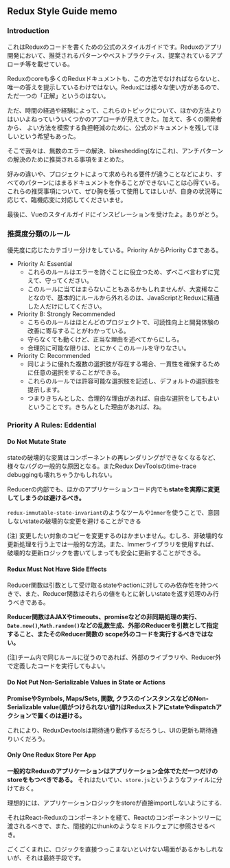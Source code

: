 ## Redux Style Guide memo

### Introduction

これはReduxのコードを書くための公式のスタイルガイドです。Reduxのアプリ開発において、推奨されるパターンやベストプラクティス、提案されているアプローチ等を載せている。

Reduxのcoreも多くのReduxドキュメントも、この方法でなければならないと、唯一の答えを提示しているわけではない。Reduxには様々な使い方があるので、ただ一つの「正解」というのはない。

ただ、時間の経過や経験によって、これらのトピックについて、ほかの方法よりはいいよねっていういくつかのアプローチが見えてきた。加えて、多くの開発者から、
よい方法を模索する負担軽減のために、公式のドキュメントを残してほしいという希望もあった。

そこで我々は、無数のエラーの解決、bikeshedding(なにこれ)、アンチパターンの解決のために推奨される事項をまとめた。

好みの違いや、プロジェクトによって求められる要件が違うことなどにより、すべてのパターンにはまるドキュメントを作ることができないことは心得ている。
これらの推奨事項について、ぜひ胸を張って使用してほしいが、自身の状況等に応じて、臨機応変に対応してくださいませ。

最後に、Vueのスタイルガイドにインスピレーションを受けたよ。ありがとう。

### 推奨度分類のルール

優先度に応じたカテゴリー分けをしている。Priority AからPriority Cまである。

- Priority A: Essential
  - これらのルールはエラーを防ぐことに役立つため、ずべこべ言わずに覚えて、守ってください。
  - このルールに当てはまらないこともあるかもしれませんが、大変稀なことなので、基本的にルールから外れるのは、JavaScriptとReduxに精通した人だけにしてください。
- Priority B: Strongly Recommended
  - こちらのルールはほとんどのプロジェクトで、可読性向上と開発体験の改善に寄与することがわかっている。
  - 守らなくても動くけど、正当な理由を述べてからにしろ。
  - 合理的に可能な限りは、とにかくこのルールを守りなさい。
- Priority C: Recommended
  - 同じように優れた複数の選択肢が存在する場合、一貫性を確保するために任意の選択をすることができる。
  - これらのルールでは許容可能な選択肢を記述し、デフォルトの選択肢を提示します。
  - つまりきちんとした、合理的な理由があれば、自由な選択をしてもよいということです。きちんとした理由があれば、ね。

### Priority A Rules: Eddential

#### Do Not Mutate State

stateの破壊的な変異はコンポーネントの再レンダリングができなくなるなど、様々なバグの一般的な原因となる。またRedux DevToolsのtime-trace debuggingも壊れちゃうかもしれない。

Reducerの内部でも、ほかのアプリケーションコード内でも**stateを実際に変更してしまうのは避けるべき。**

`redux-immutable-state-invariant`のようなツールや`Immer`を使うことで、意図しないstateの破壊的な変更を避けることができる

(注) 変更したい対象のコピーを変更するのはかまいません。むしろ、非破壊的な更新処理を行う上では一般的な方法。また、Immerライブラリを使用すれば、
破壊的な更新ロジックを書いてしまっても安全に更新することができる。

#### Redux Must Not Have Side Effects

Reducer関数は引数として受け取るstateやactionに対してのみ依存性を持つべきで、また、Reducer関数はそれらの値をもとに新しいstateを返す処理のみ行うべきである。

**Reducer関数はAJAXやtimeouts、promiseなどの非同期処理の実行、`Date.now()`,`Math.random()`などの乱数生成、外部のReducerを引数として指定すること、またそのReducer関数の
scope外のコードを実行するべきではない。**

(注)チーム内で同じルールに従うのであれば、外部のライブラリや、Reducer外で定義したコードを実行してもよい。

#### Do Not Put Non-Serializable Values in State or Actions

**PromiseやSymbols, Maps/Sets, 関数, クラスのインスタンスなどのNon-Serializable value(順がつけられない値?)はReduxストアにstateやdispatchアクションで置くのは避ける。**

これにより、ReduxDevtoolsは期待通り動作するだろうし、UIの更新も期待通りいくだろう。

#### Only One Redux Store Per App

**一般的なReduxのアプリケーションはアプリケーション全体でただ一つだけのstoreをもつべきである。** それはたいてい、`store.js`というようなファイルに分けておく。

理想的には、アプリケーションロジックをstoreが直接importしないようにする.

それはReact-Reduxの<Provider>コンポーネントを経て、Reactのコンポーネントツリーに渡されるべきで、また、間接的にthunkのようなミドルウェアに参照させるべき。
  
ごくごくまれに、ロジックを直接つっこまないといけない場面があるかもしれないが、それは最終手段です。
  

